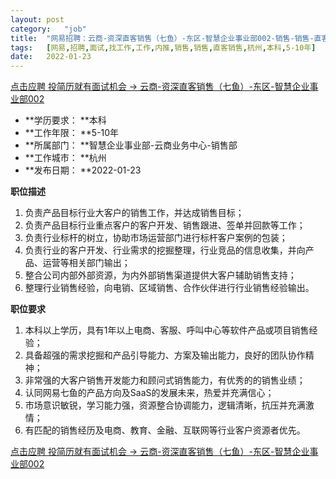 ```yaml
---
layout:	post
category:	"job"
title:	"网易招聘：云商-资深直客销售（七鱼）-东区-智慧企业事业部002-销售-销售-直客销售-杭州本科5-10年"
tags:	[网易,招聘,面试,找工作,工作,内推,销售,销售,直客销售,杭州,本科,5-10年]
date:	2022-01-23
---
```


[点击应聘 投简历就有面试机会 -> 云商-资深直客销售（七鱼）-东区-智慧企业事业部002](http://mobile.bole.netease.com/bole/boleDetail?id=32937&employeeId=346f03c3cda5f04c&key=all)



- **学历要求： **本科
- **工作年限： **5-10年
- **所属部门： **智慧企业事业部-云商业务中心-销售部
- **工作城市： **杭州
- **发布日期： **2022-01-23



**职位描述**
1)	负责产品目标行业大客户的销售工作，并达成销售目标；
2)	负责产品目标行业重点客户的客户开发、销售跟进、签单并回款等工作；
3)	负责行业标杆的树立，协助市场运营部门进行标杆客户案例的包装；
4)	负责行业的客户开发、行业需求的挖掘整理，行业竞品的信息收集，并向产品、运营等相关部门输出；
5)	整合公司内部外部资源，为内外部销售渠道提供大客户辅助销售支持；
6)	整理行业销售经验，向电销、区域销售、合作伙伴进行行业销售经验输出。




**职位要求**
1)	本科以上学历，具有1年以上电商、客服、呼叫中心等软件产品或项目销售经验；
2)	具备超强的需求挖掘和产品引导能力、方案及输出能力，良好的团队协作精神；
3)	非常强的大客户销售开发能力和顾问式销售能力，有优秀的的销售业绩；
4)	认同网易七鱼的产品方向及SaaS的发展未来，热爱并充满信心；
5)	市场意识敏锐，学习能力强，资源整合协调能力，逻辑清晰，抗压并充满激情；
6)	有匹配的销售经历及电商、教育、金融、互联网等行业客户资源者优先。





[点击应聘 投简历就有面试机会 -> 云商-资深直客销售（七鱼）-东区-智慧企业事业部002](http://mobile.bole.netease.com/bole/boleDetail?id=32937&employeeId=346f03c3cda5f04c&key=all)